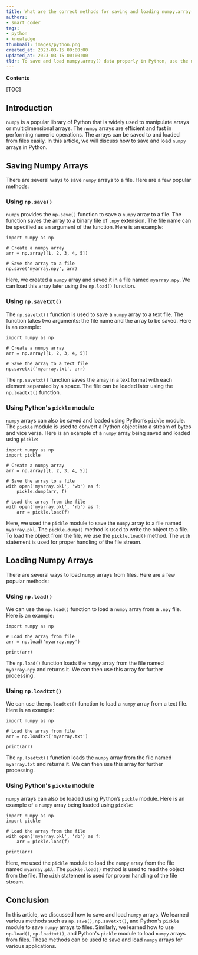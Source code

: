 ```yaml
---
title: What are the correct methods for saving and loading numpy.array() data?
authors:
- smart_coder
tags:
- python
- knowledge
thumbnail: images/python.png
created_at: 2023-03-15 00:00:00
updated_at: 2023-03-15 00:00:00
tldr: To save and load numpy.array() data properly in Python, use the np.save() and np.load() functions respectively.
---
```


**Contents**

[TOC]

## Introduction

`numpy` is a popular library of Python that is widely used to manipulate arrays or multidimensional arrays. The `numpy` arrays are efficient and fast in performing numeric operations. The arrays can be saved to and loaded from files easily. In this article, we will discuss how to save and load `numpy` arrays in Python.

## Saving Numpy Arrays

There are several ways to save `numpy` arrays to a file. Here are a few popular methods:


### Using `np.save()`

`numpy` provides the `np.save()` function to save a `numpy` array to a file. The function saves the array to a binary file of `.npy` extension. The file name can be specified as an argument of the function. Here is an example:

```
import numpy as np

# Create a numpy array
arr = np.array([1, 2, 3, 4, 5])

# Save the array to a file
np.save('myarray.npy', arr)
```

Here, we created a `numpy` array and saved it in a file named `myarray.npy`. We can load this array later using the `np.load()` function.


### Using `np.savetxt()`

The `np.savetxt()` function is used to save a `numpy` array to a text file. The function takes two arguments: the file name and the array to be saved. Here is an example:

```
import numpy as np

# Create a numpy array
arr = np.array([1, 2, 3, 4, 5])

# Save the array to a text file
np.savetxt('myarray.txt', arr)
```

The `np.savetxt()` function saves the array in a text format with each element separated by a space. The file can be loaded later using the `np.loadtxt()` function.


### Using Python's `pickle` module

`numpy` arrays can also be saved and loaded using Python’s `pickle` module. The `pickle` module is used to convert a Python object into a stream of bytes and vice versa. Here is an example of a `numpy` array being saved and loaded using `pickle`:

```
import numpy as np
import pickle

# Create a numpy array
arr = np.array([1, 2, 3, 4, 5])

# Save the array to a file
with open('myarray.pkl', 'wb') as f:
    pickle.dump(arr, f)

# Load the array from the file
with open('myarray.pkl', 'rb') as f:
    arr = pickle.load(f)
```

Here, we used the `pickle` module to save the `numpy` array to a file named `myarray.pkl`. The `pickle.dump()` method is used to write the object to a file. To load the object from the file, we use the `pickle.load()` method. The `with` statement is used for proper handling of the file stream.


## Loading Numpy Arrays

There are several ways to load `numpy` arrays from files. Here are a few popular methods:

### Using `np.load()`

We can use the `np.load()` function to load a `numpy` array from a `.npy` file. Here is an example:

```
import numpy as np

# Load the array from file
arr = np.load('myarray.npy')

print(arr)
```

The `np.load()` function loads the `numpy` array from the file named `myarray.npy` and returns it. We can then use this array for further processing.


### Using `np.loadtxt()`

We can use the `np.loadtxt()` function to load a `numpy` array from a text file. Here is an example:

```
import numpy as np

# Load the array from file
arr = np.loadtxt('myarray.txt')

print(arr)
```

The `np.loadtxt()` function loads the `numpy` array from the file named `myarray.txt` and returns it. We can then use this array for further processing.


### Using Python's `pickle` module

`numpy` arrays can also be loaded using Python’s `pickle` module. Here is an example of a `numpy` array being loaded using `pickle`:

```
import numpy as np
import pickle

# Load the array from the file
with open('myarray.pkl', 'rb') as f:
    arr = pickle.load(f)

print(arr)
```

Here, we used the `pickle` module to load the `numpy` array from the file named `myarray.pkl`. The `pickle.load()` method is used to read the object from the file. The `with` statement is used for proper handling of the file stream.

## Conclusion

In this article, we discussed how to save and load `numpy` arrays. We learned various methods such as `np.save()`, `np.savetxt()`, and Python's `pickle` module to save `numpy` arrays to files. Similarly, we learned how to use `np.load()`, `np.loadtxt()`, and Python's `pickle` module to load `numpy` arrays from files. These methods can be used to save and load `numpy` arrays for various applications.
